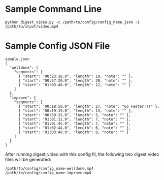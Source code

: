 # Sample Command Line

```
python digest_video.py -c /path/to/config/config_name.json -i /path/to/input/video.mp4
```

# Sample Config JSON File

```
sample.json
{
  "welldone": {
    "segments": [
      { "start": "00:23:18.0", "length": 10, "note": "" },
      { "start": "00:57:20.0", "length": 20, "note": "" },
      { "start": "01:03:48.0", "length": 12, "note": "" }
    ]
  },
  "improve": {
    "segments": [
      { "start": "00:18:50.0", "length": 27, "note": "Go Faster!!!" },
      { "start": "00:19:19.0", "length": 13, "note": "" },
      { "start": "00:59:15.0", "length": 5, "note": "" },
      { "start": "01:01:12.0", "length": 7, "note": "" },
      { "start": "01:01:45.0", "length": 7, "note": "" },
      { "start": "01:02:44.0", "length": 6, "note": "" },
      { "start": "01:03:48.0", "length": 8, "note": "" }
    ]
  }
}
```

After running digest_video with this config fil, the following two digest video files will be generated:

```
/path/to/config/config_name-welldone.mp4
/path/to/config/config_name-improve.mp4

```
